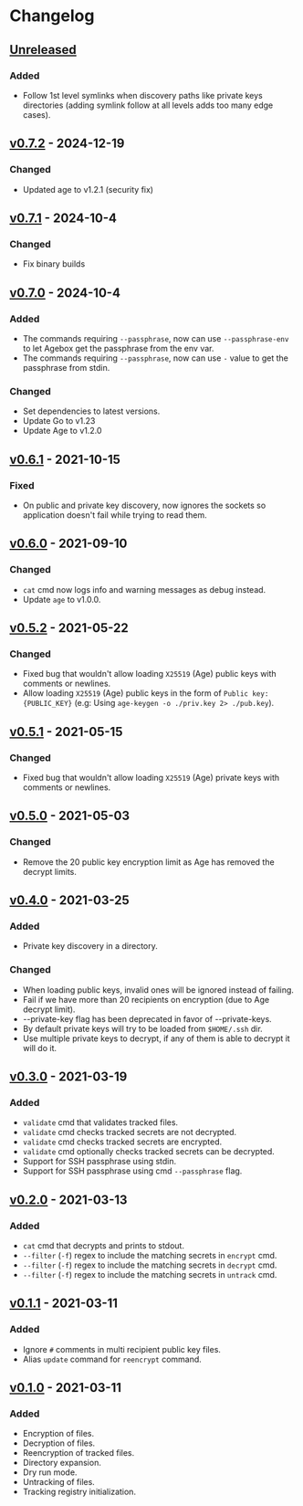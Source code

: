 # Changelog

## [Unreleased]

### Added

- Follow 1st level symlinks when discovery paths like private keys directories (adding symlink follow at all levels adds too many edge cases).

## [v0.7.2] - 2024-12-19

### Changed

- Updated age to v1.2.1 (security fix)

## [v0.7.1] - 2024-10-4

### Changed

- Fix binary builds

## [v0.7.0] - 2024-10-4

### Added

- The commands requiring `--passphrase`, now can use `--passphrase-env` to let Agebox get the passphrase from the env var.
- The commands requiring `--passphrase`, now can use `-` value to get the passphrase from stdin.

### Changed

- Set dependencies to latest versions.
- Update Go to v1.23
- Update Age to v1.2.0

## [v0.6.1] - 2021-10-15

### Fixed

- On public and private key discovery, now ignores the sockets so application doesn't fail while trying to read them.

## [v0.6.0] - 2021-09-10

### Changed

- `cat` cmd now logs info and warning messages as debug instead.
- Update `age` to v1.0.0.

## [v0.5.2] - 2021-05-22

### Changed

- Fixed bug that wouldn't allow loading `X25519` (Age) public keys with comments or newlines.
- Allow loading `X25519` (Age) public keys in the form of `Public key: {PUBLIC_KEY}` (e.g: Using `age-keygen -o ./priv.key 2> ./pub.key`).

## [v0.5.1] - 2021-05-15

### Changed

- Fixed bug that wouldn't allow loading `X25519` (Age) private keys with comments or newlines.

## [v0.5.0] - 2021-05-03

### Changed

- Remove the 20 public key encryption limit as Age has removed the decrypt limits.

## [v0.4.0] - 2021-03-25

### Added

- Private key discovery in a directory.

### Changed

- When loading public keys, invalid ones will be ignored instead of failing.
- Fail if we have more than 20 recipients on encryption (due to Age decrypt limit).
- --private-key flag has been deprecated in favor of --private-keys.
- By default private keys will try to be loaded from `$HOME/.ssh` dir.
- Use multiple private keys to decrypt, if any of them is able to decrypt it will do it.

## [v0.3.0] - 2021-03-19

### Added

- `validate` cmd that validates tracked files.
- `validate` cmd checks tracked secrets are not decrypted.
- `validate` cmd checks tracked secrets are encrypted.
- `validate` cmd optionally checks tracked secrets can be decrypted.
- Support for SSH passphrase using stdin.
- Support for SSH passphrase using cmd `--passphrase` flag.

## [v0.2.0] - 2021-03-13

### Added

- `cat` cmd that decrypts and prints to stdout.
- `--filter` (`-f`) regex to include the matching secrets in `encrypt` cmd.
- `--filter` (`-f`) regex to include the matching secrets in `decrypt` cmd.
- `--filter` (`-f`) regex to include the matching secrets in `untrack` cmd.

## [v0.1.1] - 2021-03-11

### Added

- Ignore `#` comments in multi recipient public key files.
- Alias `update` command for `reencrypt` command.

## [v0.1.0] - 2021-03-11

### Added

- Encryption of files.
- Decryption of files.
- Reencryption of tracked files.
- Directory expansion.
- Dry run mode.
- Untracking of files.
- Tracking registry initialization.

[unreleased]: https://github.com/slok/agebox/compare/v0.7.2...HEAD
[v0.7.2]: https://github.com/slok/agebox/compare/v0.7.1...v0.7.2
[v0.7.1]: https://github.com/slok/agebox/compare/v0.7.0...v0.7.1
[v0.7.0]: https://github.com/slok/agebox/compare/v0.6.1...v0.7.0
[v0.6.1]: https://github.com/slok/agebox/compare/v0.6.0...v0.6.1
[v0.6.0]: https://github.com/slok/agebox/compare/v0.5.2...v0.6.0
[v0.5.2]: https://github.com/slok/agebox/compare/v0.5.1...v0.5.2
[v0.5.1]: https://github.com/slok/agebox/compare/v0.5.0...v0.5.1
[v0.5.0]: https://github.com/slok/agebox/compare/v0.4.0...v0.5.0
[v0.4.0]: https://github.com/slok/agebox/compare/v0.3.0...v0.4.0
[v0.3.0]: https://github.com/slok/agebox/compare/v0.2.0...v0.3.0
[v0.2.0]: https://github.com/slok/agebox/compare/v0.1.1...v0.2.0
[v0.1.1]: https://github.com/slok/agebox/compare/v0.1.0...v0.1.1
[v0.1.0]: https://github.com/slok/agebox/releases/tag/v0.1.0
